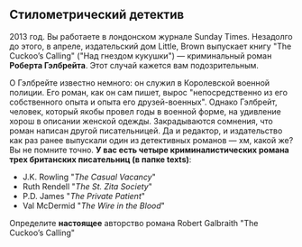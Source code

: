 ## Стилометрический детектив ##

2013 год. Вы работаете в лондонском журнале Sunday Times. Незадолго до этого, в апреле, издательский дом Little, Brown выпускает книгу "The Cuckoo’s Calling" ("Над гнездом кукушки") — криминальный роман **Роберта Гэлбрейта**. Этот случай кажется вам подозрительным. 

О Гэлбрейте известно немного: он служил в Королевской военной полиции. Его роман, как он сам пишет, вырос "непосредственно из его собственного опыта и опыта его друзей-военных". Однако Гэлбрейт, человек, который якобы провел годы в военной форме, на удивление хорош в описании женской одежды. Закрадываются сомнения, что роман написан другой писательницей. Да и редактор, и издательство как раз ранее выпускали один из детективных романов — хм, какой же? Вы не помните точно. **У вас есть четыре криминалистических романа трех британских писательниц (в папке texts)**: 

* J.K. Rowling "*The Casual Vacancy*" 
* Ruth Rendell "*The St. Zita Society*"
* P.D. James "*The Private Patient*"
* Val McDermid "*The Wire in the Blood*"

Определите **настоящее** авторство романа Robert Galbraith "The Cuckoo’s Calling"
